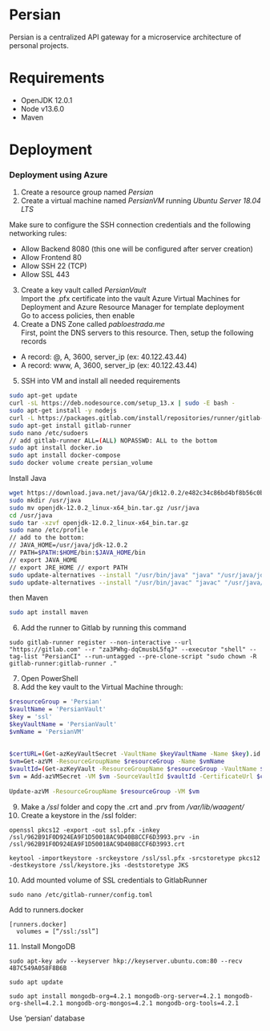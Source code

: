 
  
# Persian  
  
Persian is a centralized API gateway for a microservice architecture of personal projects.  
  
# Requirements  
- OpenJDK 12.0.1  
- Node v13.6.0  
- Maven  
  
# Deployment  
  
### Deployment using Azure  
1) Create a resource group named *Persian*  
2) Create a virtual machine named *PersianVM* running *Ubuntu Server 18.04 LTS*  
  
Make sure to configure the SSH connection credentials and the following networking rules:  
- Allow Backend 8080 (this one will be configured after server creation)  
- Allow Frontend 80  
- Allow SSH 22 (TCP)  
- Allow SSL 443  
3) Create a key vault called *PersianVault*  
Import the .pfx certificate into the vault Azure Virtual Machines for Deployment and Azure Resource Manager for template deployment  
Go to access policies, then enable    
4) Create a DNS Zone called *pabloestrada.me*  
First, point the DNS servers to this resource. Then, setup the following records  
- A record: @, A, 3600, server_ip (ex: 40.122.43.44)  
- A record: www, A, 3600, server_ip (ex: 40.122.43.44)  
5) SSH into VM and install all needed requirements  
  
```bash  
sudo apt-get update  
curl -sL https://deb.nodesource.com/setup_13.x | sudo -E bash -  
sudo apt-get install -y nodejs  
curl -L https://packages.gitlab.com/install/repositories/runner/gitlab-runner/script.deb.sh | sudo bash  
sudo apt-get install gitlab-runner  
sudo nano /etc/sudoers  
// add gitlab-runner ALL=(ALL) NOPASSWD: ALL to the bottom  
sudo apt install docker.io  
sudo apt install docker-compose  
sudo docker volume create persian_volume  
```  
Install Java  
```bash  
wget https://download.java.net/java/GA/jdk12.0.2/e482c34c86bd4bf8b56c0b35558996b9/10/GPL/openjdk-12.0.2_linux-x64_bin.tar.gz  
sudo mkdir /usr/java  
sudo mv openjdk-12.0.2_linux-x64_bin.tar.gz /usr/java  
cd /usr/java  
sudo tar -xzvf openjdk-12.0.2_linux-x64_bin.tar.gz  
sudo nano /etc/profile  
// add to the bottom:  
// JAVA_HOME=/usr/java/jdk-12.0.2  
// PATH=$PATH:$HOME/bin:$JAVA_HOME/bin  
// export JAVA_HOME  
// export JRE_HOME // export PATH  
sudo update-alternatives --install "/usr/bin/java" "java" "/usr/java/jdk-12.0.2/bin/java" 1  
sudo update-alternatives --install "/usr/bin/javac" "javac" "/usr/java/jdk-12.0.2/bin/javac" 1  
```  
then Maven  
```bash  
sudo apt install maven  
```  
6) Add the runner to Gitlab by running this command  
  
```  
sudo gitlab-runner register --non-interactive --url "https://gitlab.com" --r "za3PWhg-dqCmusbL5fqJ" --executor "shell" --tag-list "PersianCI" --run-untagged --pre-clone-script "sudo chown -R gitlab-runner:gitlab-runner ."  
```  
7) Open PowerShell  
8) Add the key vault to the Virtual Machine through:  
  
```bash  
$resourceGroup = 'Persian'  
$vaultName = 'PersianVault'  
$key = 'ssl'  
$keyVaultName = 'PersianVault'  
$vmName = 'PersianVM'  
  
  
$certURL=(Get-azKeyVaultSecret -VaultName $keyVaultName -Name $key).id  
$vm=Get-azVM -ResourceGroupName $resourceGroup -Name $vmName  
$vaultId=(Get-azKeyVault -ResourceGroupName $resourceGroup -VaultName $keyVaultName).ResourceId  
$vm = Add-azVMSecret -VM $vm -SourceVaultId $vaultId -CertificateUrl $certURL  
  
Update-azVM -ResourceGroupName $resourceGroup -VM $vm  
```
9) Make a */ssl* folder and copy the .crt and .prv from */var/lib/waagent/*
11) Create a keystore in the /ssl folder:
```
openssl pkcs12 -export -out ssl.pfx -inkey /ssl/962B91F0D924EA9F1D50018AC9D40B8CCF6D3993.prv -in /ssl/962B91F0D924EA9F1D50018AC9D40B8CCF6D3993.crt

keytool -importkeystore -srckeystore /ssl/ssl.pfx -srcstoretype pkcs12 -destkeystore /ssl/keystore.jks -deststoretype JKS
```
10) Add mounted volume of SSL credentials to GitlabRunner
```
sudo nano /etc/gitlab-runner/config.toml
```
Add to runners.docker
```
[runners.docker]
  volumes = [“/ssl:/ssl”]
```
11) Install MongoDB
```
sudo apt-key adv --keyserver hkp://keyserver.ubuntu.com:80 --recv 4B7C549A058F8B6B

sudo apt update

sudo apt install mongodb-org=4.2.1 mongodb-org-server=4.2.1 mongodb-org-shell=4.2.1 mongodb-org-mongos=4.2.1 mongodb-org-tools=4.2.1
```
Use ‘persian’ database